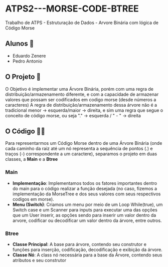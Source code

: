 # ATPS2---MORSE-CODE-BTREE
Trabalho de ATPS - Estruturação de Dados - Arvore Binária com lógica de Código Morse

## Alunos 👥
- Eduardo Zenere
- Pedro Antonio

## O Projeto 📖
O Objetivo é implementar uma Árvore Binária, porém com uma regra de distribuição/armazenamento diferente, e com a capacidade de armazenar valores que possam ser codificados em codigo morse (desde números a caracteres)
A regra de distribuição/armazenamento dessa árvore não é a tradicional  menor -> esquerda/maior -> direita, e sim uma regra que segue o conceito de código morse, ou seja "." -> esquerda / " - " -> direita

## O Código 👨‍💻
 Para representarmos um Código Morse dentro de uma Árvore Binária (onde cada caminho da raiz até um nó representa a sequência de pontos (.) e traços (-) correspondente a um caractere), separamos o projeto em duas classes, a **Main** e a **Btree** 

### Main
- **Implementação**: Implementamos todos os fatores importantes dentro do main para o código realizar a função desejada (no caso, fizemos a implementação da MorseTree e dos seus valores com seus respectivos codigos em morse).
- **Menu (Switch)**: Criamos um menu por meio de um Loop While(true), um Switch case e um Scanner para inputs para executar uma das opções que um User inserir, as opções sendo para inserir um valor dentro da arvore, codificar ou decodificar um valor dentro da árvore, entre outros.

### Btree
- **Classe Principal**: A base para árvore, contendo seu construtor e funções para inserção, codificação, decodificação e exibição da árvore.
- **Classe Nó**: A class nó necessária para a base da Árvore, contendo seus atributos e seu construtor
